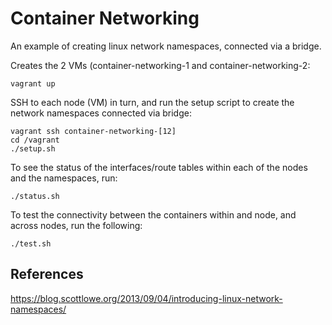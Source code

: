 # Container Networking

An example of creating linux network namespaces, connected via a bridge.

Creates the 2 VMs (container-networking-1 and container-networking-2:

```
vagrant up
```

SSH to each node (VM) in turn, and run the setup script to create the network namespaces connected via bridge: 

```
vagrant ssh container-networking-[12]
cd /vagrant
./setup.sh
```

To see the status of the interfaces/route tables within each of the nodes and the namespaces, run:

```
./status.sh
```

To test the connectivity between the containers within and node, and across nodes, run the following:

```
./test.sh
```

## References

https://blog.scottlowe.org/2013/09/04/introducing-linux-network-namespaces/
